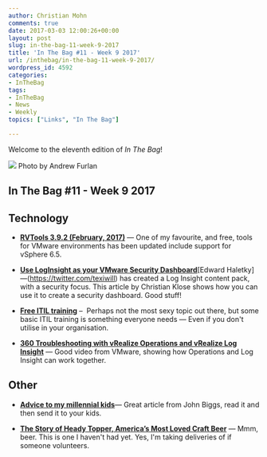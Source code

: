 ```yaml
---
author: Christian Mohn
comments: true
date: 2017-03-03 12:00:26+00:00
layout: post
slug: in-the-bag-11-week-9-2017
title: 'In The Bag #11 - Week 9 2017'
url: /inthebag/in-the-bag-11-week-9-2017/
wordpress_id: 4592
categories:
- InTheBag
tags:
- InTheBag
- News
- Weekly
topics: ["Links", "In The Bag"]

---
```


Welcome to the eleventh edition of *In The Bag*!


[![](/img/andrew-furlan-195339-644x429.jpg)](https://unsplash.com/@andrewfurlan) Photo by Andrew Furlan

<!--more-->



## In The Bag #11 - Week 9 2017



## Technology







  * [**RVTools 3.9.2 (February, 2017)**](https://github.com/mubix/osx-wificleaner) — One of my favourite, and free, tools for VMware environments has been updated include support for vSphere 6.5.


  * [**Use LogInsight as your VMware Security Dashboard**](https://vratpack.com/2017/02/28/LogInsight-Content-Pack-for-Security.html)[Edward Haletky] —(https://twitter.com/texiwill) has created a Log Insight content pack, with a security focus. This article by Christian Klose shows how you can use it to create a security dashboard. Good stuff!


  * [**Free ITIL training**](http://www.freeitiltraining.com) – 
Perhaps not the most sexy topic out there, but some basic ITIL training is something everyone needs — Even if you don't utilise in your organisation.


  * [**360 Troubleshooting with vRealize Operations and vRealize Log Insight**](https://www.youtube.com/watch?v=lQmnKgJhUJs&feature=youtu.be) — Good video from VMware, showing how Operations and Log Insight can work together.





## Other



  * [**Advice to my millennial kids**](https://medium.com/@johnbiggs/advice-to-my-millennial-kids-703425a5c362#.6srqltg9t)— Great article from John Biggs, read it and then send it to your kids.


  * [**The Story of Heady Topper, America’s Most Loved Craft Beer**](https://longreads.com/2017/03/01/the-story-of-heady-topper-americas-most-loved-craft-beer/)
— Mmm, beer. This is one I haven't had yet. Yes, I'm taking deliveries of if someone volunteers.

